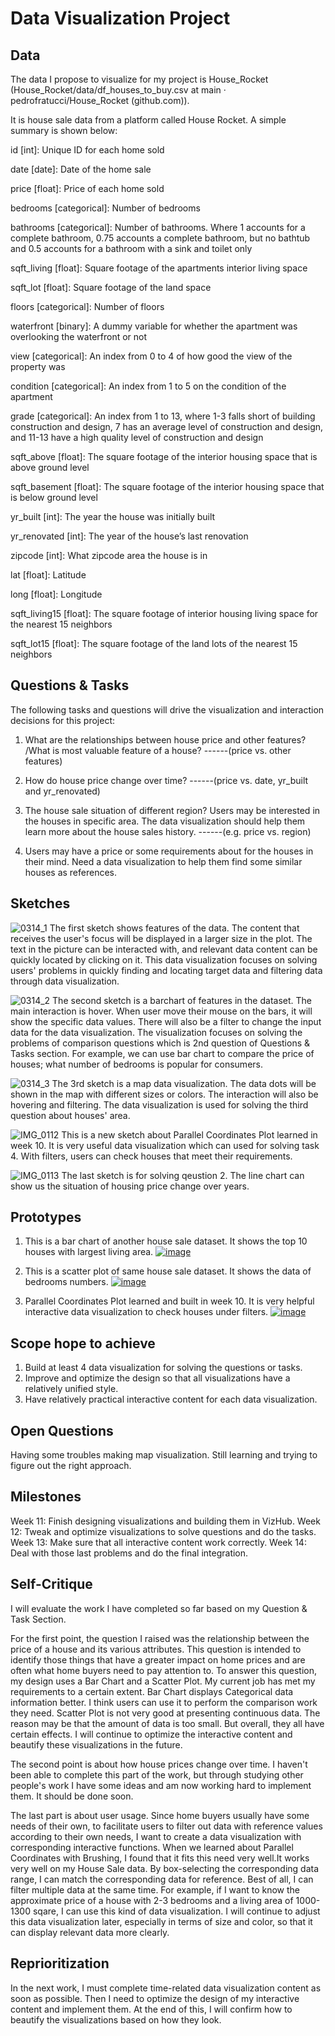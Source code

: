 # Data Visualization Project

## Data

The data I propose to visualize for my project is House_Rocket (House_Rocket/data/df_houses_to_buy.csv at main · pedrofratucci/House_Rocket (github.com)). 

 

It is house sale data from a platform called House Rocket. A simple summary is shown below: 

 

id [int]: Unique ID for each home sold 

date [date]: Date of the home sale 

price [float]: Price of each home sold 

bedrooms [categorical]: Number of bedrooms 

bathrooms [categorical]: Number of bathrooms. Where 1 accounts for a complete bathroom, 0.75 accounts a complete bathroom, but no bathtub and 0.5 accounts for a bathroom with a sink and toilet only 

sqft_living [float]: Square footage of the apartments interior living space 

sqft_lot [float]: Square footage of the land space 

floors [categorical]: Number of floors 

waterfront [binary]: A dummy variable for whether the apartment was overlooking the waterfront or not 

view [categorical]: An index from 0 to 4 of how good the view of the property was 

condition [categorical]: An index from 1 to 5 on the condition of the apartment 

grade [categorical]: An index from 1 to 13, where 1-3 falls short of building construction and design, 7 has an average level of construction and design, and 11-13 have a high quality level of construction and design 

sqft_above [float]: The square footage of the interior housing space that is above ground level 

sqft_basement [float]: The square footage of the interior housing space that is below ground level 

yr_built [int]: The year the house was initially built 

yr_renovated [int]: The year of the house’s last renovation 

zipcode [int]: What zipcode area the house is in 

lat [float]: Latitude 

long [float]: Longitude 

sqft_living15 [float]: The square footage of interior housing living space for the nearest 15 neighbors 

sqft_lot15 [float]: The square footage of the land lots of the nearest 15 neighbors


## Questions & Tasks

The following tasks and questions will drive the visualization and interaction decisions for this project:

 1. What are the relationships between house price and other features?
    /What is most valuable feature of a house?                   ------(price vs. other features)

 2. How do house price change over time?                         ------(price vs. date, yr_built and yr_renovated)

 3. The house sale situation of different region?
    Users may be interested in the houses in specific area. The data visualization should help them learn more about the house sales history.        ------(e.g. price vs. region)

 4. Users may have a price or some requirements about for the houses in their mind. Need a data visualization to help them find some similar houses as references.

## Sketches

![0314_1](https://github.com/RenoBlitz/dataviz-project-proposal-ver1/assets/156150328/7c52a5b2-14de-48de-ba39-4602635a6adf)
The first sketch shows features of the data. The content that receives the user's focus will be displayed in a larger size in the plot. The text in the picture can be interacted with, and relevant data content can be quickly located by clicking on it. This data visualization focuses on solving users' problems in quickly finding and locating target data and filtering data through data visualization.

![0314_2](https://github.com/RenoBlitz/dataviz-project-proposal-ver1/assets/156150328/ca169f69-3322-4e93-a5a8-02fbe31af179)
The second sketch is a barchart of features in the dataset. The main interaction is hover. When user move their mouse on the bars, it will show the specific data values. There will also be a filter to change the input data for the data visualization. The visualization focuses on solving the problems of comparison questions which is 2nd question of Questions & Tasks section. For example, we can use bar chart to compare the price of houses; what number of bedrooms is popular for consumers.

![0314_3](https://github.com/RenoBlitz/dataviz-project-proposal-ver1/assets/156150328/4610e8d7-23d4-4d53-9d30-b22efaeac614)
The 3rd sketch is a map data visualization. The data dots will be shown in the map with different sizes or colors. The interaction will also be hovering and filtering. The data visualization is used for solving the third question about houses' area.

![IMG_0112](https://github.com/RenoBlitz/dataviz-project-proposal-ver2/assets/156150328/e48c6360-b32a-4be6-a4e4-33837b752c44)
This is a new sketch about Parallel Coordinates Plot learned in week 10. It is very useful data visualization which can used for solving task 4. With filters, users can check houses that meet their requirements.

![IMG_0113](https://github.com/RenoBlitz/dataviz-project-proposal-ver2/assets/156150328/86ec0610-bdef-472e-8fac-be16aefdf1d5)
The last sketch is for solving qeustion 2. The line chart can show us the situation of housing price change over years.


## Prototypes

1. This is a bar chart of another house sale dataset. It shows the top 10 houses with largest living area. 
[![image](https://github.com/RenoBlitz/dataviz-project-proposal-ver1/assets/156150328/85bdc6ef-4b2a-44ba-99d4-3fa5f1faa13d)](https://vizhub.com/RenoBlitz/dc6d2e5ee64b4797981647165ab0219a)

2. This is a scatter plot of same house sale dataset. It shows the data of bedrooms numbers.
[![image](https://github.com/RenoBlitz/dataviz-project-proposal-ver1/assets/156150328/66b43d05-a8ed-4183-b67b-4ce8c3cb0303)](https://vizhub.com/RenoBlitz/863d85988dce4e72a29395566ca8b0e5)

3. Parallel Coordinates Plot learned and built in week 10. It is very helpful interactive data visualization to check houses under filters.
[![image](https://github.com/RenoBlitz/dataviz-project-proposal-ver2/assets/156150328/fd36955c-7716-458d-be27-d6523e40eca0)](https://vizhub.com/RenoBlitz/ba9065894b904333896aa25fd933f48b)

## Scope hope to achieve

 1. Build at least 4 data visualization for solving the questions or tasks.
 2. Improve and optimize the design so that all visualizations have a relatively unified style.
 3. Have relatively practical interactive content for each data visualization.


## Open Questions

Having some troubles making map visualization. Still learning and trying to figure out the right approach.

## Milestones

Week 11: Finish designing visualizations and building them in VizHub.
Week 12: Tweak and optimize visualizations to solve questions and do the tasks.
Week 13: Make sure that all interactive content work correctly.
Week 14: Deal with those last problems and do the final integration.

## Self-Critique

I will evaluate the work I have completed so far based on my Question & Task Section. 

For the first point, the question I raised was the relationship between the price of a house and its various attributes. This question is intended to identify those things that have a greater impact on home prices and are often what home buyers need to pay attention to. To answer this question, my design uses a Bar Chart and a Scatter Plot. My current job has met my requirements to a certain extent. Bar Chart displays Categorical data information better. I think users can use it to perform the comparison work they need. Scatter Plot is not very good at presenting continuous data. The reason may be that the amount of data is too small. But overall, they all have certain effects. I will continue to optimize the interactive content and beautify these visualizations in the future.

The second point is about how house prices change over time. I haven't been able to complete this part of the work, but through studying other people's work I have some ideas and am now working hard to implement them. It should be done soon. 

The last part is about user usage. Since home buyers usually have some needs of their own, to facilitate users to filter out data with reference values according to their own needs, I want to create a data visualization with corresponding interactive functions. When we learned about Parallel Coordinates with Brushing, I found that it fits this need very well.It works very well on my House Sale data. By box-selecting the corresponding data range, I can match the corresponding data for reference. Best of all, I can filter multiple data at the same time. For example, if I want to know the approximate price of a house with 2-3 bedrooms and a living area of 1000-1300 sqare, I can use this kind of data visualization. I will continue to adjust this data visualization later, especially in terms of size and color, so that it can display relevant data more clearly.

## Reprioritization

In the next work, I must complete time-related data visualization content as soon as possible. Then I need to optimize the design of my interactive content and implement them. At the end of this, I will confirm how to beautify the visualizations based on how they look.
